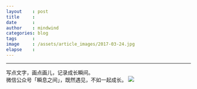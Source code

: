```yaml
---
layout    : post
title     :
date      :
author    : mindwind
categories: blog
tags      :
image     : /assets/article_images/2017-03-24.jpg
elapse    :
---
```








































---
写点文字，画点画儿，记录成长瞬间。  
微信公众号「瞬息之间」，既然遇见，不如一起成长。
![](/assets/images/qrcode_wechat_avatar.jpg)
